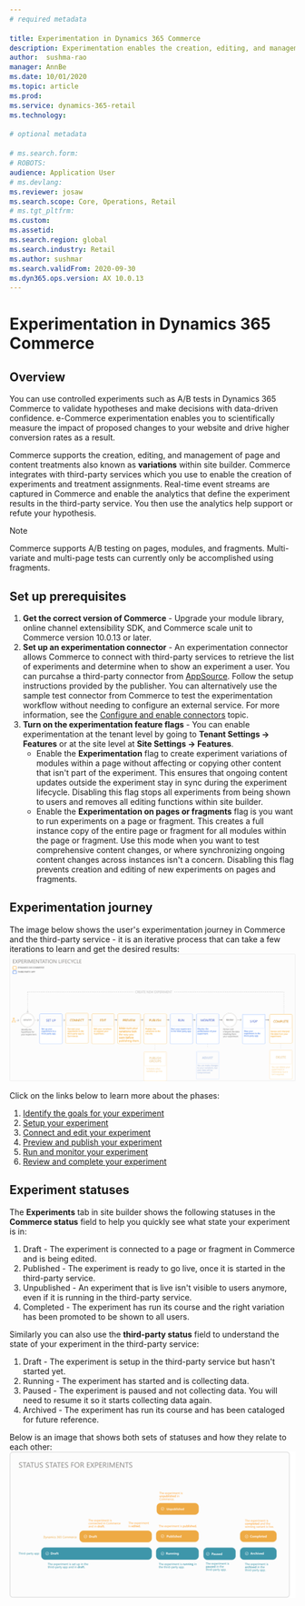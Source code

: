 ```yaml
---
# required metadata

title: Experimentation in Dynamics 365 Commerce
description: Experimentation enables the creation, editing, and management of page layout and content treatments in site builder. End-to-end experimentation support is enabled for e-commerce pages and entities within a page.
author:  sushma-rao 
manager: AnnBe
ms.date: 10/01/2020
ms.topic: article
ms.prod: 
ms.service: dynamics-365-retail
ms.technology: 

# optional metadata

# ms.search.form: 
# ROBOTS: 
audience: Application User
# ms.devlang: 
ms.reviewer: josaw
ms.search.scope: Core, Operations, Retail
# ms.tgt_pltfrm: 
ms.custom: 
ms.assetid: 
ms.search.region: global
ms.search.industry: Retail
ms.author: sushmar
ms.search.validFrom: 2020-09-30
ms.dyn365.ops.version: AX 10.0.13
---
```


# Experimentation in Dynamics 365 Commerce

## Overview
You can use controlled experiments such as A/B tests in Dynamics 365 Commerce to validate hypotheses and make decisions with data-driven confidence. e-Commerce experimentation enables you to scientifically measure the impact of proposed changes to your website and drive higher conversion rates as a result.

Commerce supports the creation, editing, and management of page and content treatments also known as **variations** within site builder. Commerce integrates with third-party services which you use to enable the creation of experiments and treatment assignments. Real-time event streams are captured in Commerce and enable the analytics that define the experiment results in the third-party service. You then use the analytics help support or refute your hypothesis.

> [!NOTE]
> Commerce supports A/B testing on pages, modules, and fragments. Multi-variate and multi-page tests can currently only be accomplished using fragments.

## Set up prerequisites
1. **Get the correct version of Commerce** - Upgrade your module library, online channel extensibility SDK, and Commerce scale unit to Commerce version 10.0.13 or later.
1. **Set up an experimentation connector** - An experimentation connector allows Commerce to connect with third-party services to retrieve the list of experiments and determine when to show an experiment a user. You can purcahse a third-party connector from [AppSource](https://appsource.microsoft.com). Follow the setup instructions provided by the publisher. You can alternatively use the sample test connector from Commerce to test the experimentation workflow without needing to configure an external service. For more information, see the [Configure and enable connectors](e-commerce-extensibility/connectors.md) topic. 
1. **Turn on the experimentation feature flags** - You can enable experimentation at the tenant level by going to **Tenant Settings -> Features** or at the site level at **Site Settings -> Features**.
    - Enable the **Experimentation** flag to create experiment variations of modules within a page without affecting or copying other content that isn't part of the experiment. This ensures that ongoing content updates outside the experiment stay in sync during the experiment lifecycle. Disabling this flag stops all experiments from being shown to users and removes all editing functions within site builder.
    - Enable the **Experimentation on pages or fragments** flag is you want to run experiments on a page or fragment. This creates a full instance copy of the entire page or fragment for all modules within the page or fragment. Use this mode when you want to test comprehensive content changes, or where synchronizing ongoing content changes across instances isn't a concern. Disabling this flag prevents creation and editing of new experiments on pages and fragments.
    
## Experimentation journey
The image below shows the user's experimentation journey in Commerce and the third-party service - it is an iterative process that can take a few iterations to learn and get the desired results:
![Experimentation lifecycle](./media/TEST.svg "Experimentation lifecycle")

Click on the links below to learn more about the phases:
1. [Identify the goals for your experiment](experimentation-identify.md)
1. [Setup your experiment](experimentation-setup.md)
1. [Connect and edit your experiment](experimentation-connect-edit.md)
1. [Preview and publish your experiment](experimentation-preview-publish.md)
1. [Run and monitor your experiment](experimentation-run-monitor.md)
1. [Review and complete your experiment](experimentation-review-complete.md)

## Experiment statuses
The **Experiments** tab in site builder shows the following statuses in the **Commerce status** field to help you quickly see what state your experiment is in:
1. Draft - The experiment is connected to a page or fragment in Commerce and is being edited.
1. Published - The experiment is ready to go live, once it is started in the third-party service.
1. Unpublished - An experiment that is live isn't visible to users anymore, even if it is running in the third-party service.
1. Completed - The experiment has run its course and the right variation has been promoted to be shown to all users.

Similarly you can also use the **third-party status** field to understand the state of your experiment in the third-party service:
1. Draft - The experiment is setup in the third-party service but hasn't started yet.
1. Running - The experiment has started and is collecting data.
1. Paused - The experiment is paused and not collecting data. You will need to resume it so it starts collecting data again.
1. Archived - The experiment has run its course and has been cataloged for future reference.

Below is an image that shows both sets of statuses and how they relate to each other:
[ ![Image alt text](./media/experimentation_statuses.svg) ](./media/experimentation_statuses.svg#lightbox)
